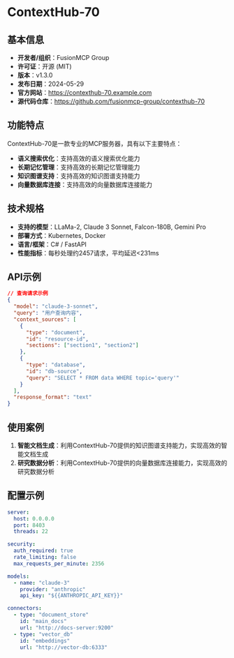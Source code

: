 # ContextHub-70

## 基本信息

- **开发者/组织**：FusionMCP Group
- **许可证**：开源 (MIT)
- **版本**：v1.3.0
- **发布日期**：2024-05-29
- **官方网站**：https://contexthub-70.example.com
- **源代码仓库**：https://github.com/fusionmcp-group/contexthub-70

## 功能特点

ContextHub-70是一款专业的MCP服务器，具有以下主要特点：

- **语义搜索优化**：支持高效的语义搜索优化能力
- **长期记忆管理**：支持高效的长期记忆管理能力
- **知识图谱支持**：支持高效的知识图谱支持能力
- **向量数据库连接**：支持高效的向量数据库连接能力


## 技术规格

- **支持的模型**：LLaMa-2, Claude 3 Sonnet, Falcon-180B, Gemini Pro
- **部署方式**：Kubernetes, Docker
- **语言/框架**：C# / FastAPI
- **性能指标**：每秒处理约2457请求，平均延迟<231ms

## API示例

```json
// 查询请求示例
{
  "model": "claude-3-sonnet",
  "query": "用户查询内容",
  "context_sources": [
    {
      "type": "document",
      "id": "resource-id",
      "sections": ["section1", "section2"]
    },
    {
      "type": "database",
      "id": "db-source",
      "query": "SELECT * FROM data WHERE topic='query'"
    }
  ],
  "response_format": "text"
}
```

## 使用案例

1. **智能文档生成**：利用ContextHub-70提供的知识图谱支持能力，实现高效的智能文档生成
2. **研究数据分析**：利用ContextHub-70提供的向量数据库连接能力，实现高效的研究数据分析


## 配置示例

```yaml
server:
  host: 0.0.0.0
  port: 8403
  threads: 22

security:
  auth_required: true
  rate_limiting: false
  max_requests_per_minute: 2356

models:
  - name: "claude-3"
    provider: "anthropic"
    api_key: "${{ANTHROPIC_API_KEY}}"

connectors:
  - type: "document_store"
    id: "main_docs"
    url: "http://docs-server:9200"
  - type: "vector_db"
    id: "embeddings"
    url: "http://vector-db:6333"
```